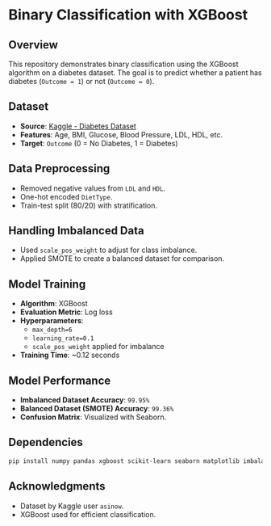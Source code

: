# Binary Classification with XGBoost

## Overview
This repository demonstrates binary classification using the XGBoost algorithm on a diabetes dataset. The goal is to predict whether a patient has diabetes (`Outcome = 1`) or not (`Outcome = 0`).

## Dataset
- **Source**: [Kaggle - Diabetes Dataset](https://www.kaggle.com/datasets/asinow/diabetes-dataset?resource=download)
- **Features**: Age, BMI, Glucose, Blood Pressure, LDL, HDL, etc.
- **Target**: `Outcome` (0 = No Diabetes, 1 = Diabetes)

## Data Preprocessing
- Removed negative values from `LDL` and `HDL`.
- One-hot encoded `DietType`.
- Train-test split (80/20) with stratification.

## Handling Imbalanced Data
- Used `scale_pos_weight` to adjust for class imbalance.
- Applied SMOTE to create a balanced dataset for comparison.

## Model Training
- **Algorithm**: XGBoost
- **Evaluation Metric**: Log loss
- **Hyperparameters**:
  - `max_depth=6`
  - `learning_rate=0.1`
  - `scale_pos_weight` applied for imbalance
- **Training Time**: ~0.12 seconds

## Model Performance
- **Imbalanced Dataset Accuracy**: `99.95%`
- **Balanced Dataset (SMOTE) Accuracy**: `99.36%`
- **Confusion Matrix**: Visualized with Seaborn.

## Dependencies
```bash
pip install numpy pandas xgboost scikit-learn seaborn matplotlib imbalanced-learn
```

## Acknowledgments
- Dataset by Kaggle user `asinow`.
- XGBoost used for efficient classification.

